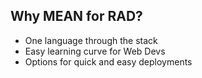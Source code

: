 ##  Why MEAN for RAD?

* One language through the stack
* Easy learning curve for Web Devs
* Options for quick and easy deployments
